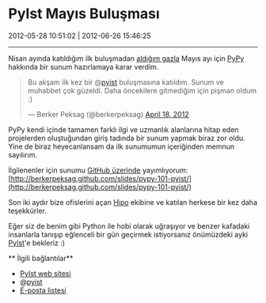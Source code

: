 # PyIst Mayıs Buluşması

2012-05-28 10:51:02 | 2012-06-26 15:46:25

---

Nisan ayında katıldığım ilk buluşmadan [aldığım gazla](https://twitter.com/berkerpeksag/status/192719846889361408) Mayıs ayı için [PyPy](http://pypy.org/) hakkında bir sunum hazırlamaya karar verdim.

<blockquote class="twitter-tweet tw-align-center"><p>Bu akşam ilk kez bir @<a href="https://twitter.com/pyist">pyist</a> buluşmasına katıldım. Sunum ve muhabbet çok güzeldi. Daha öncekilere gitmediğim için pişman oldum :)</p>&mdash; Berker Peksag (@berkerpeksag) <a href="https://twitter.com/berkerpeksag/status/192719846889361408" data-datetime="2012-04-18T21:02:46+00:00">April 18, 2012</a></blockquote>
<script src="//platform.twitter.com/widgets.js" charset="utf-8"></script>

PyPy kendi içinde tamamen farklı ilgi ve uzmanlık alanlarına hitap eden projelerden oluştuğundan giriş tadında bir sunum yapmak biraz zor oldu. Yine de biraz heyecanlansam da ilk sunumumun içeriğinden memnun sayılırım.

İlgilenenler için sunumu [GitHub üzerinde](https://github.com/berkerpeksag/slides) yayımlıyorum: [http://berkerpeksag.github.com/slides/pypy-101-pyist/](http://berkerpeksag.github.com/slides/pypy-101-pyist/)

Son iki aydır bize ofislerini açan [Hipo](http://hipo.biz/) ekibine ve katılan herkese bir kez daha teşekkürler.

Eğer siz de benim gibi Python ile hobi olarak uğraşıyor ve benzer kafadaki insanlarla tanışıp eğlenceli bir gün geçirmek istiyorsanız önümüzdeki ayki [PyIst](http://pyist.net)'e bekleriz :)

** İlgili bağlantılar**

* [PyIst web sitesi](http://pyist.net/)
* @[pyist](http://twitter.com/pyist)
* [E-posta listesi](https://groups.google.com/forum/?fromgroups#!forum/python-istanbul)

<!-- meta: archive(0) active(1) -->
